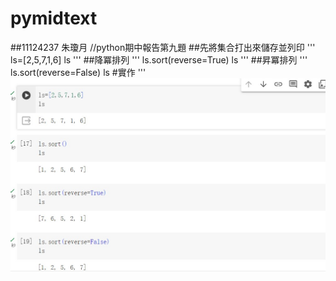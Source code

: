 # pymidtext
##11124237 朱瓊月
//python期中報告第九題
##先將集合打出來儲存並列印
'''
ls=[2,5,7,1,6]
ls
'''
##降冪排列
'''
ls.sort(reverse=True)
ls
'''
##昇冪排列
'''
ls.sort(reverse=False)
ls
#實作
'''
![image](https://github.com/moon0429/pymidtext/blob/main/midpy.png)
